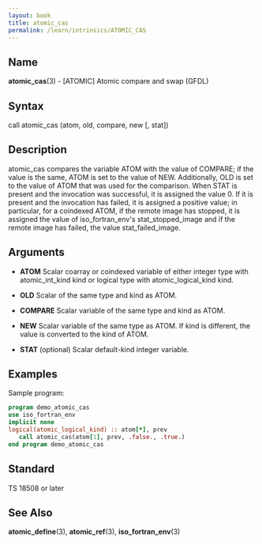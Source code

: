 ```yaml
---
layout: book
title: atomic_cas
permalink: /learn/intrinsics/ATOMIC_CAS
---
```

## __Name__

__atomic\_cas__(3) - \[ATOMIC\] Atomic compare and swap
(GFDL)

## __Syntax__

call atomic\_cas (atom, old, compare, new \[, stat\])

## __Description__

atomic\_cas compares the variable ATOM with the value of COMPARE; if the
value is the same, ATOM is set to the value of NEW. Additionally, OLD is
set to the value of ATOM that was used for the comparison. When STAT is
present and the invocation was successful, it is assigned the value 0.
If it is present and the invocation has failed, it is assigned a
positive value; in particular, for a coindexed ATOM, if the remote image
has stopped, it is assigned the value of iso\_fortran\_env's
stat\_stopped\_image and if the remote image has failed, the value
stat\_failed\_image.

## __Arguments__

  - __ATOM__
    Scalar coarray or coindexed variable of either integer type with
    atomic\_int\_kind kind or logical type with atomic\_logical\_kind
    kind.

  - __OLD__
    Scalar of the same type and kind as ATOM.

  - __COMPARE__
    Scalar variable of the same type and kind as ATOM.

  - __NEW__
    Scalar variable of the same type as ATOM. If kind is different, the
    value is converted to the kind of ATOM.

  - __STAT__
    (optional) Scalar default-kind integer variable.

## __Examples__

Sample program:

```fortran
program demo_atomic_cas
use iso_fortran_env
implicit none
logical(atomic_logical_kind) :: atom[*], prev
   call atomic_cas(atom[1], prev, .false., .true.)
end program demo_atomic_cas
```

## __Standard__

TS 18508 or later

## __See Also__

__atomic\_define__(3), __atomic\_ref__(3), __iso\_fortran\_env__(3)
